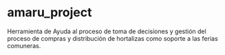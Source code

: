 amaru_project
=============

Herramienta de Ayuda al proceso de toma de decisiones y gestión del proceso de compras y distribución de hortalizas
como soporte a las ferias comuneras.